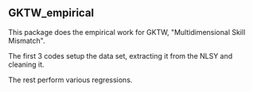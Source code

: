 GKTW_empirical
--------------

This package does the empirical work for GKTW, "Multidimensional Skill Mismatch".

The first 3 codes setup the data set, extracting it from the NLSY and cleaning it.

The rest perform various regressions.
